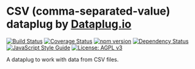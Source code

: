 # CSV (comma-separated-value) dataplug by [Dataplug.io](https://dataplug.io)

[![Build Status](https://travis-ci.org/dataplug-io/csv-dataplug.svg?branch=master)](https://travis-ci.org/dataplug-io/csv-dataplug)
[![Coverage Status](https://coveralls.io/repos/github/dataplug-io/csv-dataplug/badge.svg?branch=master)](https://coveralls.io/github/dataplug-io/csv-dataplug?branch=master)
[![npm version](https://badge.fury.io/js/%40dataplug%2Fcsv-dataplug.svg)](https://badge.fury.io/js/%40dataplug%2Fcsv-dataplug)
[![Dependency Status](https://www.versioneye.com/user/projects/59e9ba5c15f0d71dd281ad96/badge.svg)](https://www.versioneye.com/user/projects/59e9ba5c15f0d71dd281ad96)
[![JavaScript Style Guide](https://img.shields.io/badge/code_style-standard-brightgreen.svg)](https://standardjs.com)
[![License: AGPL v3](https://img.shields.io/badge/License-AGPL%20v3-blue.svg)](https://www.gnu.org/licenses/agpl-3.0)

A dataplug to work with data from CSV files.
